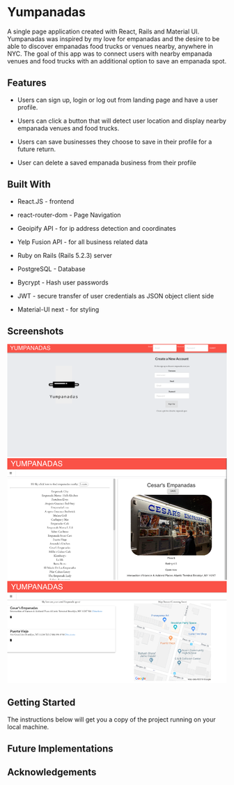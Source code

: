# Yumpanadas

A single page application created with React, Rails and Material UI. Yumpanadas was inspired by my love for empanadas and the desire to be able to discover empanadas food trucks or venues nearby, anywhere in NYC. The goal of this app was to connect users with nearby empanada venues and food trucks with an additional option to save an empanada spot.

## Features

* Users can sign up, login or log out from landing page and have a user profile.

* Users can click a button that will detect user location and display nearby empanada venues and food trucks.

* Users can save businesses they choose to save in their profile for a future return.

* User can delete a saved empanada business from their profile

## Built With

* React.JS - frontend
* react-router-dom - Page Navigation
* Geoipify API - for ip address detection and coordinates
* Yelp Fusion API - for all business related data
* Ruby on Rails (Rails 5.2.3) server
* PostgreSQL - Database
* Bycrypt - Hash user passwords
* JWT - secure transfer of user credentials as JSON object client side

* Material-UI next - for styling

## Screenshots

![Alt text](screenshots/yumpanadas-landing.png?raw=true "Optional Title")
![Alt text](screenshots/establishments.png?raw=true "Optional Title")
![Alt text](screenshots/user-saves.png?raw=true "Optional Title")


## Getting Started
The instructions below will get you a copy of the project running on your local machine.





## Future Implementations


## Acknowledgements